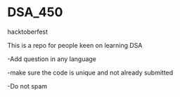 # DSA_450
hacktoberfest

This is a repo for people keen on learning DSA

-Add question in any language

-make sure the code is unique and not already submitted

-Do not spam
